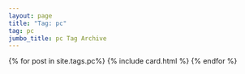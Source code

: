 ```yaml
---
layout: page
title: "Tag: pc"
tag: pc
jumbo_title: pc Tag Archive
---
```


{% for post in site.tags.pc%}
{% include card.html %}
{% endfor %}
